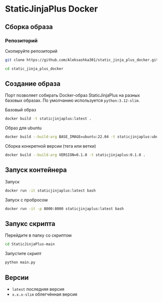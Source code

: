 # StaticJinjaPlus Docker

## Сборка образа

### Репозиторий

Скопируйте репозиторий
```bash
git clone https://github.com/Aleksashka301/static_jinja_plus_docker.git
```
```bash
cd static_jinja_plus_docker
```

## Создание образа

Порт позволяет собирать Docker-образ StaticJinjaPlus на разных базовых образах. По умолчанию используется `python:3.12-slim`.

Базовый образ
```bash
docker build -t staticjinjaplus:latest .
```

Образ для ubuntu
```bash
docker build --build-arg BASE_IMAGE=ubuntu:22.04 -t staticjinjaplus:ubuntu .
```

Сборка конкретной версии (тега или ветки)
```bash
docker build --build-arg VERSION=0.1.0 -t staticjinjaplus:0.1.0 .
```

## Запуск контейнера

Запуск
```bash
docker run -it staticjinjaplus:latest bash
```

Запуск с пробросом
```bash
docker run -it -p 8000:8000 staticjinjaplus:latest bash
```
## Запукс скрипта

Перейдите в папку со скриптом
```bash
cd StaticJinjaPlus-main
```

Запустите скрипт
```python
python main.py
```

## Версии
- `latest` последняя версия
- `x.x.x-slim` облегчённая версия

